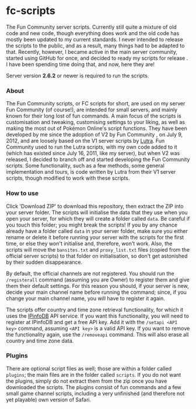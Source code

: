 # fc-scripts
The Fun Community server scripts. Currently still quite a mixture of old code and new code, though everything does work and the old code has mostly been updated to my current standards. I never intended to release the scripts to the public, and as a result, many things had to be adapted to that. Recently, however, I became active in the main server community, started using GitHub for once, and decided to ready my scripts for release . I have been spending time doing that, and now, here they are!

Server version **2.6.2** or newer is required to run the scripts.

### About

The Fun Community scripts, or FC scripts for short, are used on my server Fun Community (of course!), are intended for small servers, and mainly known for their long lost of fun commands. A main focus of the scripts is customisation and tweaking, customising settings to your liking, as well as making the most out of Pokémon Online's script functions. They have been developed by me since the adoption of V2 by Fun Community , on July 9, 2012, and are loosely based on the V1 server scripts by [Lutra](https://github.com/Jakilutra). Fun Community used to run the Lutra scripts, with my own code added to it (which has existed since July 16, 2011, like my server), but when V2 was released, I decided to branch off and started developing the Fun Community scripts. Some functionality, such as a few methods, some general implementation and tours, is code written by Lutra from their V1 server scripts, though modified to work with these scripts.

### How to use

Click 'Download ZIP' to download this repository, then extract the ZIP into your server folder. The scripts will initialise the data that they use when you open your server, for which they will create a folder called `data`. Be careful if you touch this folder; you might break the scripts! If you by any chance already have a folder called `data` in your server folder, make sure you either rename or delete it before running your server with the scripts for the first time, or else they won't initialise and, therefore, won't work. Also, the scripts will move the `bansites.txt` and `proxy_list.txt` files (copied from the official server scripts) to that folder on initialisation, so don't get astonished by their sudden disappearance.

By default, the official channels are not registered. You should run the `/registerall` command (assuming you are Owner) to register them and give them their default settings. For this reason you should, if your server is new, decide your main channel name before running the command; since, if you change your main channel name, you will have to register it again.

The scripts offer country and time zone retrieval functionality, for which it uses the [IPinfoDB](http://ipinfodb.com/) API service. If you want this functionality, you will need to register at IPinfoDB and get a free API key. Add it with the `/setapi <API key>` command, assuming `<API key>` is a valid API key. If you want to remove the functionality again, use the `/removeapi` command. This will also erase all country and time zone data.

### Plugins

There are optional script files as well; those are within a folder called `plugins`; the main files are in the folder called `scripts`. If you do not want the plugins, simply do not extract them from the zip once you have downloaded the scripts. The plugins consist of fun commands and a few small game channel scripts, including a very unfinished (and therefore not yet playable) own version of Safari.